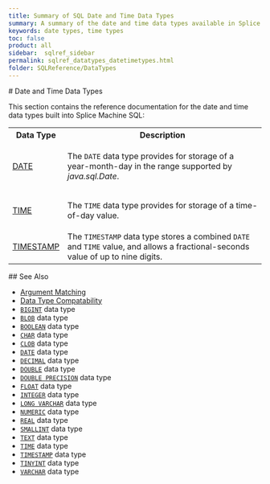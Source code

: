 ```yaml
---
title: Summary of SQL Date and Time Data Types
summary: A summary of the date and time data types available in Splice Machine SQL.
keywords: date types, time types
toc: false
product: all
sidebar:  sqlref_sidebar
permalink: sqlref_datatypes_datetimetypes.html
folder: SQLReference/DataTypes
---
```

<section>
<div class="TopicContent" data-swiftype-index="true" markdown="1">
# Date and Time Data Types

This section contains the reference documentation for the date and time
data types built into Splice Machine SQL:

<table summary="Links to and descriptions of the available date and time data types">
                <col />
                <col />
                <tr>
                    <th>
                    Data Type                </th>
                    <th>
                    Description
                </th>
                </tr>
                <tr>
                    <td class="CodeFont"><a href="sqlref_builtinfcns_date.html">DATE</a>
                    </td>
                    <td>
                        <p>The <code>DATE</code> data type provides for storage of a year-month-day in the range supported by <em>java.sql.Date</em>. </p>
                    </td>
                </tr>
                <tr>
                    <td class="CodeFont"><a href="sqlref_builtinfcns_time.html">TIME</a>
                    </td>
                    <td>
                        <p>The <code>TIME</code> data type provides for storage of a time-of-day value.</p>
                    </td>
                </tr>
                <tr>
                    <td class="CodeFont"><a href="sqlref_builtinfcns_timestamp.html">TIMESTAMP</a>
                    </td>
                    <td>The <code>TIMESTAMP</code> data type stores a combined <code>DATE</code> and <code>TIME</code> value, and allows a fractional-seconds value of up to nine digits.</td>
                </tr>
            </table>
## See Also

* [Argument Matching](sqlref_sqlargmatching.html)
* [Data Type Compatability](sqlref_datatypes_compatability.html)
* [`BIGINT`](sqlref_builtinfcns_bigint.html) data type
* [`BLOB`](sqlref_datatypes_blob.html) data type
* [`BOOLEAN`](sqlref_datatypes_boolean.html) data type
* [`CHAR`](sqlref_builtinfcns_char.html) data type
* [`CLOB`](sqlref_datatypes_clob.html) data type
* [`DATE`](sqlref_builtinfcns_date.html) data type
* [`DECIMAL`](sqlref_datatypes_decimal.html) data type
* [`DOUBLE`](sqlref_builtinfcns_double.html) data type
* [`DOUBLE PRECISION`](sqlref_datatypes_doubleprecision.html) data type
* [`FLOAT`](sqlref_datatypes_float.html) data type
* [`INTEGER`](sqlref_builtinfcns_integer.html) data type
* [`LONG VARCHAR`](sqlref_datatypes_longvarchar.html) data type
* [`NUMERIC`](sqlref_datatypes_numeric.html) data type
* [`REAL`](sqlref_datatypes_real.html) data type
* [`SMALLINT`](sqlref_builtinfcns_smallint.html) data type
* [`TEXT`](sqlref_datatypes_text.html) data type
* [`TIME`](sqlref_builtinfcns_time.html) data type
* [`TIMESTAMP`](sqlref_builtinfcns_timestamp.html) data type
* [`TINYINT`](sqlref_builtinfcns_tinyint.html) data type
* [`VARCHAR`](sqlref_datatypes_varchar.html) data type

</div>
</section>
